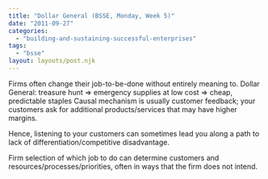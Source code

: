 ```yaml
---
title: "Dollar General (BSSE, Monday, Week 5)"
date: "2011-09-27"
categories: 
  - "building-and-sustaining-successful-enterprises"
tags: 
  - "bsse"
layout: layouts/post.njk
---
```


Firms often change their job-to-be-done without entirely meaning to. Dollar General: treasure hunt => emergency supplies at low cost => cheap, predictable staples Causal mechanism is usually customer feedback; your customers ask for additional products/services that may have higher margins.

Hence, listening to your customers can sometimes lead you along a path to lack of differentiation/competitive disadvantage.

Firm selection of which job to do can determine customers and resources/processes/priorities, often in ways that the firm does not intend.
